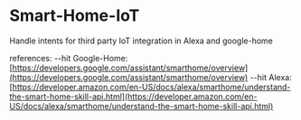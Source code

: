 # Smart-Home-IoT
Handle intents for third party IoT integration in Alexa and google-home

references: --hit <Enter>
Google-Home: [https://developers.google.com/assistant/smarthome/overview](https://developers.google.com/assistant/smarthome/overview) --hit <Enter>
Alexa: [https://developer.amazon.com/en-US/docs/alexa/smarthome/understand-the-smart-home-skill-api.html](https://developer.amazon.com/en-US/docs/alexa/smarthome/understand-the-smart-home-skill-api.html)

